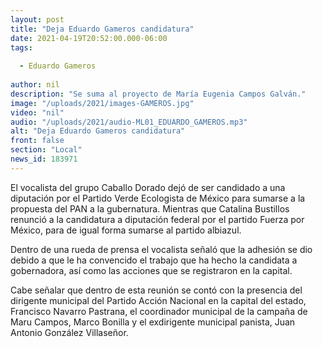 ```yaml
---
layout: post
title: "Deja Eduardo Gameros candidatura"
date: 2021-04-19T20:52:00.000-06:00
tags:
  
  - Eduardo Gameros
  
author: nil
description: "Se suma al proyecto de María Eugenia Campos Galván."
image: "/uploads/2021/images-GAMEROS.jpg"
video: "nil"
audio: "/uploads/2021/audio-ML01_EDUARDO_GAMEROS.mp3"
alt: "Deja Eduardo Gameros candidatura"
front: false
section: "Local"
news_id: 183971
---
```


El vocalista del grupo Caballo Dorado dejó de ser candidado a una diputación por el Partido Verde Ecologista de México para sumarse a la propuesta del PAN a la gubernatura. Mientras que Catalina Bustillos renunció a la candidatura a diputación federal por el partido Fuerza por México, para de igual forma sumarse al partido albiazul.

Dentro de una rueda de prensa el vocalista señaló que la adhesión se dio debido a que le ha convencido el trabajo que ha hecho la candidata a gobernadora, así como las acciones que se registraron en la capital.

Cabe señalar que dentro de esta reunión se contó con la presencia del dirigente municipal del Partido Acción Nacional en la capital del estado, Francisco Navarro Pastrana, el coordinador municipal de la campaña de Maru Campos, Marco Bonilla y el exdirigente municipal panista, Juan Antonio González Villaseñor.
